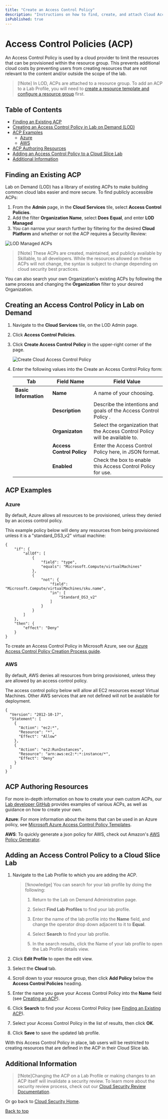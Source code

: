 ```yaml
---
title: "Create an Access Control Policy"
description: "Instructions on how to find, create, and attach Cloud Access Control Policies to a Lab Profile."
isPublished: true
---
```


# Access Control Policies (ACP)

An Access Control Policy is used by a cloud provider to limit the resources that can be provisioned within the resource group. This prevents additional cloud costs by preventing users from creating resources that are not relevant to the content and/or outside the scope of the lab.

>[!Note] In LOD, ACPs are attached to a resource group. To add an ACP to a Lab Profile, you will need to [create a resource template and configure a resource group](./create-a-resource-template-and-configure-it-into-a-resource-group.md) first. 

## Table of Contents
- [Finding an Existing ACP](#finding-an-existing-acp)
- [Creating an Access Control Policy in Lab on Demand (LOD)](#creating-an-access-control-policy-in-lab-on-demand)
- [ACP Examples](#acp-examples)
    - [Azure](#azure)
    - [AWS](#aws)
- [ACP Authoring Resources](#acp-authoring-resources)
- [Adding an Access Control Policy to a Cloud Slice Lab](#adding-an-access-control-policy-to-a-cloud-slice-lab)
- [Additional Information](#additional-information)

## Finding an Existing ACP

Lab on Demand (LOD) has a library of existing ACPs to make building common cloud labs easier and more secure. To find publicly accessible ACPs:

1. From the **Admin** page, in the **Cloud Services** tile, select **Access Control Policies**.
2. Add the filter **Organization Name**, select **Does** **Equal**, and enter **LOD Managed**
3. You can narrow your search further by filtering for the desired **Cloud Platform** and whether or not the ACP requires a Security Review:

![LOD Managed ACPs](./images/find-acp-lodmanaged.png)

> [!Note] These ACPs are created, maintained, and publicly available by Skillable, to all developers. While the resources allowed on these ACPs will not change, the syntax is subject to change depending on cloud security best practices.

You can also search your own Organization's existing ACPs by following the same process and changing the **Organization** filter to your desired Organization. 

## Creating an Access Control Policy in Lab on Demand 

1. Navigate to the **Cloud Services** tile, on the LOD Admin page.

1. Click **Access Control Policies**.

1. Click **Create Access Control Policy** in the upper-right corner of the page. 

   ![Create Cloud Access Control Policy ](./images/find-access-control-policy.png)

1. Enter the following values into the Create an Access Control Policy form:

    |Tab|Field Name|Field Value|
    |--|--|--|
    |**Basic Information**|**Name**|A name of your choosing.|
    ||**Description**|Describe the intentions and goals of the Access Control Policy .|
    ||**Organizaton**|Select the organization that the Access Control Policy  will be available to.|
    ||**Access Control Policy**|Enter the Access Control Policy  here, in JSON format.|
    ||**Enabled**|Check the box to enable this Access Control Policy  for use.|

## ACP Examples

### Azure

By default, Azure allows all resources to be provisioned, unless they denied by an access control policy. 

This example policy below will deny any resources from being provisioned unless it is a "standard_DS3_v2" virtual machine:

```linenums
{
    "if": {
        "allOf": [
            {
                "field": "type",
                "equals": "Microsoft.Compute/virtualMachines"
            },
            {
                "not": {
                    "field": "Microsoft.Compute/virtualMachines/sku.name",
                    "in": [
                        "Standard_DS3_v2"
                    ]
                }
            }
        ]
    },
    "then": {
        "effect": "Deny"
    }
}
```

To create an Access Control Policy in Microsoft Azure, see our [Azure Access Control Policy Creation Process guide](acp-creation-process.md).


### AWS

By default, AWS denies all resources from bring provisioned, unless they are allowed by an access control policy. 

The access control policy below will allow all EC2 resources except Virtual Machines. Other AWS services that are not defined will not be available for deployment.

```linenums
{
  "Version": "2012-10-17",
  "Statement": [
    {
      "Action": "ec2:*",
      "Resource": "*",
      "Effect": "Allow"
    },
    {
      "Action": "ec2:RunInstances",
      "Resource": "arn:aws:ec2:*:*:instance/*",
      "Effect": "Deny"
    }
  ]
}
```

## ACP Authoring Resources

For more in-depth information on how to create your own custom ACPs, our [Lab developer GitHub](https://github.com/LearnOnDemandSystems/labauthor/tree/master/access-control-policies/) provides examples of various ACPs, as well as guidance on how to create your own.

**Azure**: For more information about the items that can be used in an Azure policy, see [Microsoft Azure Access Control Policy Templates](https://docs.microsoft.com/en-us/azure/azure-policy/json-samples).

**AWS**: To quickly generate a json policy for AWS, check out Amazon's [AWS Policy Generator](https://awspolicygen.s3.amazonaws.com/policygen.html).

## Adding an Access Control Policy to a Cloud Slice Lab

1. Navigate to the Lab Profile to which you are adding the ACP.

    >[!knowledge] You can search for your lab profile by doing the following:
    >
    >1. Return to the Lab on Demand Administration page.
    >
    >1. Select **Find Lab Profiles** to find your lab profile.
    >
    >1. Enter the name of the lab profile into the **Name** field, and change the operator drop down adjacent to it to **Equal**. 
    >
    >1. Select **Search** to find your lab profile.
    >
    >1. In the search results, click the Name of your lab profile to open the Lab Profile details view.

2. Click **Edit Profile** to open the edit view.

3. Select the **Cloud** tab.

4. Scroll down to your resource group, then click **Add Policy** below the **Access Control Policies** heading.

5. Enter the name you gave your Access Control Policy into the **Name** field (see [Creating an ACP](#creating-an-access-control-policy-in-lab-on-demand-lod)).

6. Click **Search** to find your Access Control Policy (see [Finding an Existing ACP](#finding-an-existing-acp)).

7. Select your Access Control Policy in the list of results, then click **OK**.

8. Click **Save** to save the updated lab profile.

With this Access Control Policy in place, lab users will be restricted to creating resources that are defined in the ACP in their Cloud Slice lab.

## Additional Information

> [!Note]Changing the ACP on a Lab Profile or making changes to an ACP itself will invalidate a security review. To learn more about the security review process, check out our [Cloud Security Review Documentation](./cloud-security/cloud-security-review.md).

Or go back to [Cloud Security Home](./cloud-security/cloud-security-home.md).

[Back to top](#access-control-policies-acp)
